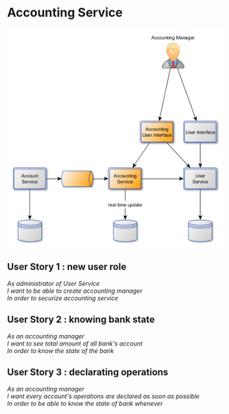 # Accounting Service

<img src="AccountingService.png"/>

## User Story 1 : new user role

*As administrator of User Service<br>*
*I want to be able to create accounting manager<br>*
*In order to securize accounting service<br>*

## User Story 2 : knowing bank state

*As an accounting manager<br>*
*I want to see total amount of all bank's account<br>*
*In order to know the state of the bank<br>*

## User Story 3 : declarating operations

*As an accounting manager<br>*
*I want every account's operations are declared as soon as possible<br>*
*In order to be able to know the state of bank whenever<br>*

